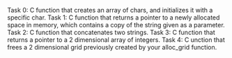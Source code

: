 Task 0: C function that creates an array of chars, and initializes it with a specific char.
Task 1: C function that returns a pointer to a newly allocated space in memory, which contains a copy of the string given as a parameter.
Task 2: C function that concatenates two strings.
Task 3: C function that returns a pointer to a 2 dimensional array of integers.
Task 4: C unction that frees a 2 dimensional grid previously created by your alloc_grid function.
